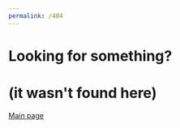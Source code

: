 ```yaml
---
permalink: /404
---
```

# Looking for something?
# (it wasn't found here)
[Main page](http://taga.64-b.it)
